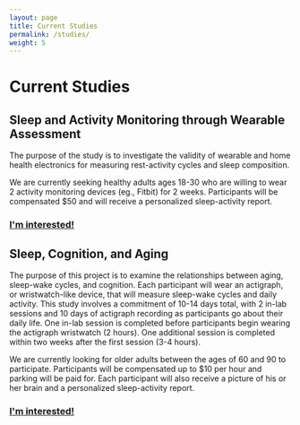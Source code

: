 ```yaml
---
layout: page
title: Current Studies
permalink: /studies/
weight: 5
---
```


# Current Studies

## Sleep and Activity Monitoring through Wearable Assessment

The purpose of the study is to investigate the validity of wearable and home health electronics for measuring rest-activity cycles and sleep composition. 

We are currently seeking healthy adults ages 18-30 who are willing to wear 2 activity monitoring devices (eg., Fitbit) for 2 weeks. Participants will be compensated $50 and will receive a personalized sleep-activity report.

### [I'm interested!](https://redcap.prc.utexas.edu/redcap/surveys/?s=CPRNKN7TW9)


## Sleep, Cognition, and Aging

The purpose of this project is to examine the relationships between aging, sleep-wake cycles, and cognition. Each participant will wear an actigraph, or wristwatch-like device, that will measure sleep-wake cycles and daily activity. This study involves a commitment of 10-14 days total, with 2 in-lab sessions and 10 days of actigraph recording as participants go about their daily life. One in-lab session is completed before participants begin wearing the actigraph wristwatch (2 hours). One additional session is completed within two weeks after the first session (3-4 hours).

We are currently looking for older adults between the ages of 60 and 90 to participate. Participants will be compensated up to $10 per hour and parking will be paid for. Each participant will also receive a picture of his or her brain and a personalized sleep-activity report.

### [I'm interested!](https://redcap.prc.utexas.edu/redcap/surveys/?s=DX7L4MHH8W)









